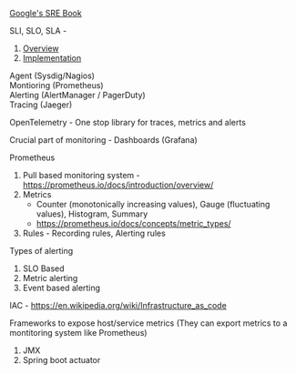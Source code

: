 [Google's SRE Book](https://sre.google/workbook/table-of-contents/)

SLI, SLO, SLA - 
  1. [Overview](https://sre.google/sre-book/service-level-objectives/)
  2. [Implementation](https://sre.google/workbook/implementing-slos/)

Agent (Sysdig/Nagios)<br/>
Montioring (Prometheus)<br/>
Alerting (AlertManager / PagerDuty)<br/>
Tracing (Jaeger)<br/>

OpenTelemetry - One stop library for traces, metrics and alerts

Crucial part of monitoring - Dashboards (Grafana)

Prometheus
  1. Pull based monitoring system - https://prometheus.io/docs/introduction/overview/
  2. Metrics
     - Counter (monotonically increasing values), Gauge (fluctuating values), Histogram, Summary
     - https://prometheus.io/docs/concepts/metric_types/
  4. Rules
    - Recording rules, Alerting rules
     
Types of alerting
  1. SLO Based
  2. Metric alerting
  3. Event based alerting

IAC - https://en.wikipedia.org/wiki/Infrastructure_as_code 

Frameworks to expose host/service metrics (They can export metrics to a montitoring system like Prometheus)
  1. JMX
  2. Spring boot actuator 
